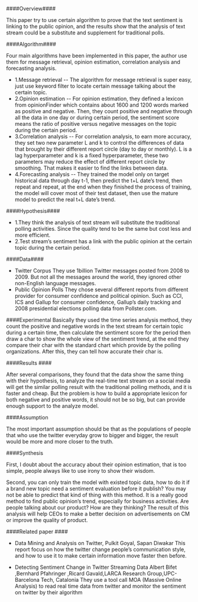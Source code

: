 ####Overview####

This paper try to use certain algorithm to prove that the text sentiment is linking to the public opinion, and the results show that the analysis of text stream could be a substitute and supplement for traditional polls.
               
####Algorithm####

Four main algorithms have been implemented in this paper, the author use them for message retrieval, opinion estimation, correlation analysis and forecasting analysis.
- 1.Message retrieval
-- The algorithm for message retrieval is super easy, just use keyword filter to locate certain message talking about the certain topic.
- 2.Opinion estimation
-- For opinion estimation, they defined a lexicon from opinionFinder which contains about 1600 and 1200 words marked as positive and negative. Then, they count positive and negative through all the data in one day or during certain period, the sentiment score means the ratio of positive versus negative messages on the topic during the certain period.
- 3.Correlation analysis
-- For correlation analysis, to earn more accuracy, they set two new parameter L and k to control the differences of data that brought by their different report circle (day to day or monthly). L is a lag hyperparameter and k is a fixed hyperparameter, these two parameters may reduce the effect of different report circle by smoothing. That makes it easier to find the links between data.
- 4.Forecasting analysis
-- They trained the model only on target historical data through day t-1, then predict the t+L date’s trend, then repeat and repeat, at the end when they finished the process of training, the model will cover most of their test dataset, then use the mature model to predict the real t+L date’s trend.

####Hypothesis####
- 1.They think the analysis of text stream will substitute the traditional polling activities. Since the quality tend to be the same but cost less and more efficient.
- 2.Test stream’s sentiment has a link with the public opinion at the certain topic during the certain period.

####Data####
- Twitter Corpus
They use 1billion Twitter messages posted from 2008 to 2009. But not all the messages around the world, they ignored other non-English language messages. 
- Public Opinion Polls
They chose several different reports from different provider for consumer confidence and political opinion. Such as CCI, ICS and Gallup for consumer confidence, Gallup’s daily tracking and 2008 presidential elections polling data from Pollster.com.


####Experimental
Basically they used the time series analysis method, they count the positive and negative words in the text stream for certain topic during a certain time, then calculate the sentiment score for the period then draw a char to show the whole view of the sentiment trend, at the end they compare their char with the standard chart which provide by the polling organizations. After this, they can tell how accurate their char is. 

####Results ####

After several comparisons, they found that the data show the same thing with their hypothesis, to analyze the real-time text stream on a social media will get the similar polling result with the traditional polling methods, and it is faster and cheap. But the problem is how to build a appropriate lexicon for both negative and positive words, it should not be so big, but can provide enough support to the analyze model.

####Assumption

The most important assumption should be that as the populations of people that who use the twitter everyday grow to bigger and bigger, the result would be more and more closer to the truth.

####Synthesis

First, I doubt about the accuracy about their opinion estimation, that is too simple, people always like to use irony to show their wisdom.

Second, you can only train the model with existed topic data, how to do it if a brand new topic need a sentiment evaluation before it publish? You may not be able to predict that kind of thing with this method.
It is a really good method to find public opinion’s trend, especially for business activities. Are people talking about our product? How are they thinking? The result of this analysis will help CEOs to make a better decision on advertisements on CM or improve the quality of product.

####Related paper ####

- Data Mining and Analysis on Twitter, Pulkit Goyal, Sapan Diwakar
This report focus on how the twitter change people’s communication style, and how to use it to make certain information move faster then before.


- Detecting Sentiment Change in Twitter Streaming Data
Albert Bifet ,Bernhard Pfahringer ,Ricard Gavald,LARCA Research Group,UPC-Barcelona Tech, Catalonia
They use a tool call MOA (Massive Online Analysis) to read real time data from twitter and monitor the sentiment on twitter by their algorithm
